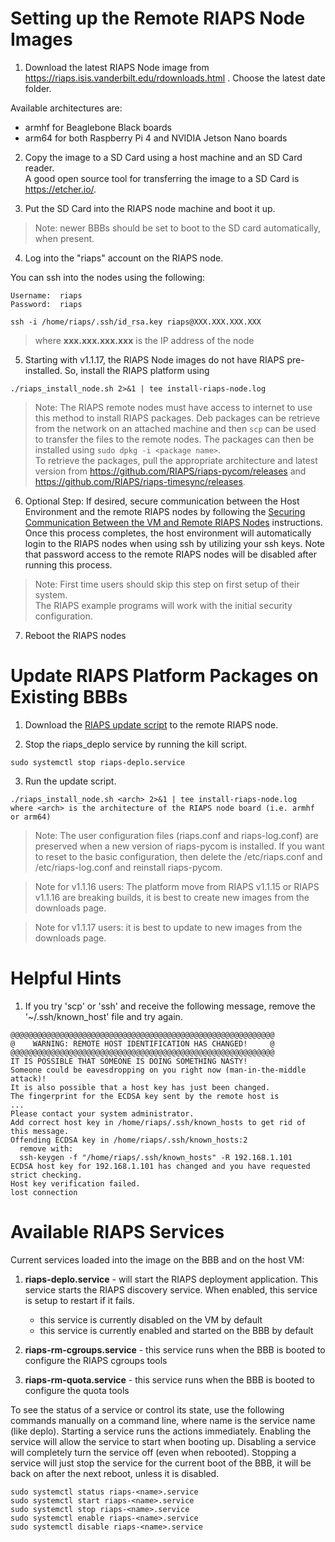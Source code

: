 # Setting up the Remote RIAPS Node Images

1) Download the latest RIAPS Node image from
   https://riaps.isis.vanderbilt.edu/rdownloads.html . Choose the latest date folder.

  Available architectures are:
  - armhf for Beaglebone Black boards
  - arm64 for both Raspberry Pi 4 and NVIDIA Jetson Nano boards

2) Copy the image to a SD Card using a host machine and an SD Card reader.  
   A good open source tool for transferring the image to a SD Card is https://etcher.io/.

3) Put the SD Card into the RIAPS node machine and boot it up.  

>Note:  newer BBBs should be set to boot to the SD card automatically, when present.

4) Log into the "riaps" account on the RIAPS node.

 You can ssh into the nodes using the following:

    Username:  riaps
    Password:  riaps

```
ssh -i /home/riaps/.ssh/id_rsa.key riaps@XXX.XXX.XXX.XXX
```
>  where **xxx&#46;xxx&#46;xxx&#46;xxx** is the IP address of the node

5) Starting with v1.1.17, the RIAPS Node images do not have RIAPS pre-installed.  So,
   install the RIAPS platform using

```
./riaps_install_node.sh 2>&1 | tee install-riaps-node.log
```

> Note: The RIAPS remote nodes must have access to internet to use this method to install RIAPS packages.
  Deb packages can be retrieve from the network on an attached machine and then `scp` can be used to transfer
  the files to the remote nodes. The packages can then be installed using ```sudo dpkg -i <package name>```.  
  To retrieve the packages, pull the appropriate architecture and latest version from
  https://github.com/RIAPS/riaps-pycom/releases and https://github.com/RIAPS/riaps-timesync/releases.

6) Optional Step:  If desired, secure communication between the Host Environment
   and the remote RIAPS nodes by following the [Securing Communication Between the VM and Remote RIAPS Nodes](../riaps-x86runtime/README.md#secure-comm)
   instructions.  Once this process completes, the host environment will automatically
   login to the RIAPS nodes when using ssh by utilizing your ssh keys.  Note that
   password access to the remote RIAPS nodes will be disabled after running this process.  

> Note:  First time users should skip this step on first setup of their system.  
  The RIAPS example programs will work with the initial security configuration.

7) Reboot the RIAPS nodes

# Update RIAPS Platform Packages on Existing BBBs

1) Download the [RIAPS update script](riaps_install_nodes.sh) to the remote RIAPS node.

2) Stop the riaps_deplo service by running the kill script.

```
sudo systemctl stop riaps-deplo.service
```

3) Run the update script.

```
./riaps_install_node.sh <arch> 2>&1 | tee install-riaps-node.log
where <arch> is the architecture of the RIAPS node board (i.e. armhf or arm64)
```

> Note: The user configuration files (riaps.conf and riaps-log.conf) are preserved
  when a new version of riaps-pycom is installed.  If you want to reset to the
  basic configuration, then delete the /etc/riaps.conf and /etc/riaps-log.conf and
  reinstall riaps-pycom.  

> Note for v1.1.16 users:  The platform move from RIAPS v1.1.15 or RIAPS v1.1.16 are
  breaking builds, it is best to create new images from the downloads page.

> Note for v1.1.17 users: it is best to update to new images from the downloads page.


# Helpful Hints

1. If you try 'scp' or 'ssh' and receive the following message, remove the '~/.ssh/known_host'
   file and try again.

```
@@@@@@@@@@@@@@@@@@@@@@@@@@@@@@@@@@@@@@@@@@@@@@@@@@@@@@@@@@@
@    WARNING: REMOTE HOST IDENTIFICATION HAS CHANGED!     @
@@@@@@@@@@@@@@@@@@@@@@@@@@@@@@@@@@@@@@@@@@@@@@@@@@@@@@@@@@@
IT IS POSSIBLE THAT SOMEONE IS DOING SOMETHING NASTY!
Someone could be eavesdropping on you right now (man-in-the-middle attack)!
It is also possible that a host key has just been changed.
The fingerprint for the ECDSA key sent by the remote host is
...
Please contact your system administrator.
Add correct host key in /home/riaps/.ssh/known_hosts to get rid of this message.
Offending ECDSA key in /home/riaps/.ssh/known_hosts:2
  remove with:
  ssh-keygen -f "/home/riaps/.ssh/known_hosts" -R 192.168.1.101
ECDSA host key for 192.168.1.101 has changed and you have requested strict checking.
Host key verification failed.
lost connection
```

# Available RIAPS Services

Current services loaded into the image on the BBB and on the host VM:

1) **riaps-deplo.service** - will start the RIAPS deployment application.  This
   service starts the RIAPS discovery service.  When enabled, this service is setup
   to restart if it fails.

   - this service is currently disabled on the VM by default
   - this service is currently enabled and started on the BBB by default

2) **riaps-rm-cgroups.service** - this service runs when the BBB is booted to
   configure the RIAPS cgroups tools

3) **riaps-rm-quota.service** - this service runs when the BBB is booted to
   configure the quota tools

To see the status of a service or control its state, use the following commands
manually on a command line, where name is the service name (like deplo).  Starting
a service runs the actions immediately.  Enabling the service will allow the service
to start when booting up.  Disabling a service will completely turn the service
off (even when rebooted).  Stopping a service will just stop the service for the
current boot of the BBB, it will be back on after the next reboot, unless it is disabled.

```
sudo systemctl status riaps-<name>.service
sudo systemctl start riaps-<name>.service
sudo systemctl stop riaps-<name>.service
sudo systemctl enable riaps-<name>.service
sudo systemctl disable riaps-<name>.service
```

